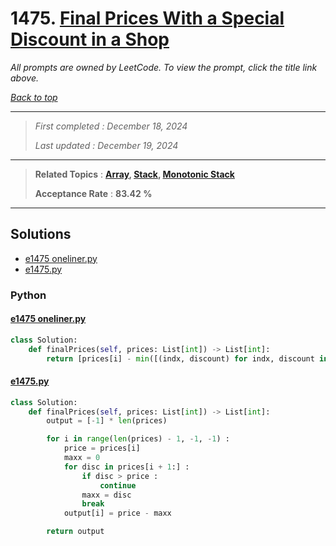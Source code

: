 # 1475. [Final Prices With a Special Discount in a Shop](<https://leetcode.com/problems/final-prices-with-a-special-discount-in-a-shop>)

*All prompts are owned by LeetCode. To view the prompt, click the title link above.*

*[Back to top](<../README.md>)*

------

> *First completed : December 18, 2024*
>
> *Last updated : December 19, 2024*

------

> **Related Topics** : **[Array](<by_topic/Array.md>), [Stack](<by_topic/Stack.md>), [Monotonic Stack](<by_topic/Monotonic Stack.md>)**
>
> **Acceptance Rate** : **83.42 %**

------

## Solutions

- [e1475 oneliner.py](<../my-submissions/e1475 oneliner.py>)
- [e1475.py](<../my-submissions/e1475.py>)
### Python
#### [e1475 oneliner.py](<../my-submissions/e1475 oneliner.py>)
```Python
class Solution:
    def finalPrices(self, prices: List[int]) -> List[int]:
        return [prices[i] - min([(indx, discount) for indx, discount in enumerate(prices[i + 1 :]) if discount <= prices[i]] + [(inf, 0)], key=lambda x: x[0])[1] for i in range(len(prices))]

```

#### [e1475.py](<../my-submissions/e1475.py>)
```Python
class Solution:
    def finalPrices(self, prices: List[int]) -> List[int]:
        output = [-1] * len(prices)

        for i in range(len(prices) - 1, -1, -1) :
            price = prices[i]
            maxx = 0
            for disc in prices[i + 1:] :
                if disc > price :
                    continue
                maxx = disc
                break
            output[i] = price - maxx

        return output

```

